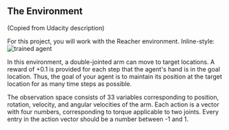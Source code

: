 ## The Environment
(Copied from Udacity description)

For this project, you will work with the Reacher environment.
Inline-style: 
![trained agent](https://user-images.githubusercontent.com/10624937/43851024-320ba930-9aff-11e8-8493-ee547c6af349.gif "Trained agent")

In this environment, a double-jointed arm can move to target locations. A reward of +0.1 is provided for each step that the agent's hand is in the goal location. Thus, the goal of your agent is to maintain its position at the target location for as many time steps as possible.

The observation space consists of 33 variables corresponding to position, rotation, velocity, and angular velocities of the arm. Each action is a vector with four numbers, corresponding to torque applicable to two joints. Every entry in the action vector should be a number between -1 and 1.
